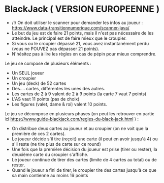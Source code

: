 
# BlackJack ( VERSION EUROPEENNE )

- /!\ On doit utiliser le scanner pour demander les infos au joueur : https://www.data-transitionnumerique.com/scanner-java/
- Le but du jeu est de faire 21 points, mais il n'est pas nécessaire de les atteindre. Le principal est de faire mieux que le croupier.
- Si vous ou le croupier dépassé 21, vous avez instantanément perdu (vous ne POUVEZ pas dépasser 21 points).
- N'hésitez pas à lire les règles en cas de pépin pour mieux comprendre.

Le jeu se compose de plusieurs éléments : 

- Un SEUL joueur
- Un croupier
- Un jeu (deck) de 52 cartes
- Des.... cartes, différentes les unes des autres.
- Les cartes de 2 à 9 valent de 2 à 9 points (la carte 7 vaut 7 points)
- L'AS vaut 11 points (pas de choix)
- Les figures (valet, dame & roi) valent 10 points.

Le jeu se décompose en plusieurs phases (on peut les retrouver en partie ici https://www.guide-blackjack.com/regles-du-black-jack.html ) :
- On distribue deux cartes au joueur et au croupier (on ne voit que la première de ces 2 cartes).
- Le joueur décide s'il tire (reçoit) une carte (il peut en avoir jusqu'à 4) ou s'il reste (ne tire plus de carte sur ce round)
- Une fois que la première décision du joueur est prise (tirer ou rester), la deuxième carte du croupier s'affiche.
- Le joueur continue de tirer des cartes (limite de 4 cartes au total) ou de rester.
- Quand le joueur a fini de tirer, le croupier tire des cartes jusqu'à ce que sa main contienne au moins 16 points
